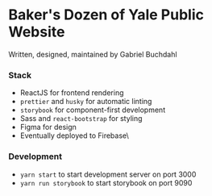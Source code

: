 # Baker's Dozen of Yale Public Website

Written, designed, maintained by Gabriel Buchdahl

### Stack

- ReactJS for frontend rendering
- `prettier` and `husky` for automatic linting
- `storybook` for component-first development
- Sass and `react-bootstrap` for styling
- Figma for design
- Eventually deployed to Firebase\

### Development

- `yarn start` to start development server on port 3000
- `yarn run storybook` to start storybook on port 9090
